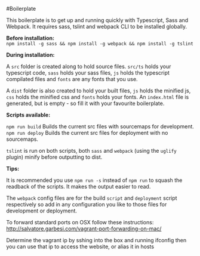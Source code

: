 #Boilerplate

This boilerplate is to get up and running quickly with Typescript, Sass and Webpack.
It requires sass, tslint and webpack CLI to be installed globally.

**Before installation:**  
`npm install -g sass && npm install -g webpack && npm install -g tslint`  


**During installation:**

A `src` folder is created along to hold source files. `src/ts` holds your typescript code, `sass` holds your sass files, `js` holds the typescript compilated files and `fonts` are any fonts that you use.

A `dist` folder is also created to hold your built files, `js` holds the minified js, `css` holds the minified css and `fonts` holds your fonts. An `index.html` file is generated, but is empty - so fill it with your favourite boilerplate.

**Scripts available:**   

`npm run build` Builds the current src files with sourcemaps for development.   
`npm run deploy` Builds the current src files for deployment with no sourcemaps.  

`tslint` is run on both scripts, both `sass` and `webpack` (using the `uglify` plugin) minify before outputting to dist.

**Tips:**

It is recommended you use `npm run -s` instead of `npm run` to squash the readback of the scripts. It makes the output easier to read.

The `webpack` config files are for the build `script` and `deployment` script respectively so add in any configuration you like to those files for development or deployment.

To forward standard ports on OSX follow these instructions:
http://salvatore.garbesi.com/vagrant-port-forwarding-on-mac/

Determine the vagrant ip by sshing into the box and running ifconfig
then you can use that ip to access the website, or alias it in hosts
